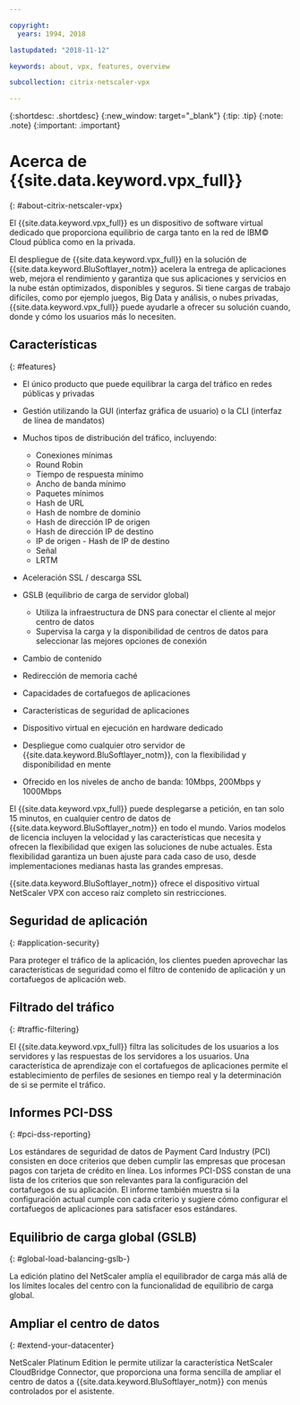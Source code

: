 ```yaml
---

copyright:
  years: 1994, 2018

lastupdated: "2018-11-12"

keywords: about, vpx, features, overview

subcollection: citrix-netscaler-vpx

---
```


{:shortdesc: .shortdesc}
{:new_window: target="_blank"}
{:tip: .tip}
{:note: .note}
{:important: .important}

# Acerca de {{site.data.keyword.vpx_full}}
{: #about-citrix-netscaler-vpx}

El {{site.data.keyword.vpx_full}} es un dispositivo de software virtual dedicado que proporciona equilibrio de carga tanto en la red de IBM© Cloud pública como en la privada.

El despliegue de {{site.data.keyword.vpx_full}} en la solución de {{site.data.keyword.BluSoftlayer_notm}} acelera la entrega de aplicaciones web, mejora el rendimiento y garantiza que sus aplicaciones y servicios en la nube están optimizados, disponibles y seguros. Si tiene cargas de trabajo difíciles, como por ejemplo juegos, Big Data y análisis, o nubes privadas, {{site.data.keyword.vpx_full}} puede ayudarle a ofrecer su solución cuando, donde y cómo los usuarios más lo necesiten.

## Características
{: #features}

* El único producto que puede equilibrar la carga del tráfico en redes públicas y privadas
* Gestión utilizando la GUI (interfaz gráfica de usuario) o la CLI (interfaz de línea de mandatos)
* Muchos tipos de distribución del tráfico, incluyendo:
  * Conexiones mínimas
  * Round Robin
  * Tiempo de respuesta mínimo
  * Ancho de banda mínimo
  * Paquetes mínimos
  * Hash de URL
  * Hash de nombre de dominio
  * Hash de dirección IP de origen
  * Hash de dirección IP de destino
  * IP de origen - Hash de IP de destino
  * Señal
  * LRTM

* Aceleración SSL / descarga SSL
* GSLB (equilibrio de carga de servidor global)
  * Utiliza la infraestructura de DNS para conectar el cliente al mejor centro de datos
  * Supervisa la carga y la disponibilidad de centros de datos para seleccionar las mejores opciones de conexión
* Cambio de contenido
* Redirección de memoria caché
* Capacidades de cortafuegos de aplicaciones
* Características de seguridad de aplicaciones
* Dispositivo virtual en ejecución en hardware dedicado
* Despliegue como cualquier otro servidor de {{site.data.keyword.BluSoftlayer_notm}}, con la flexibilidad y disponibilidad en mente
* Ofrecido en los niveles de ancho de banda: 10Mbps, 200Mbps y 1000Mbps

El {{site.data.keyword.vpx_full}} puede desplegarse a petición, en tan solo 15 minutos, en cualquier centro de datos de {{site.data.keyword.BluSoftlayer_notm}} en todo el mundo. Varios modelos de licencia incluyen la velocidad y las características que necesita y ofrecen la flexibilidad que exigen las soluciones de nube actuales. Esta flexibilidad garantiza un buen ajuste para cada caso de uso, desde implementaciones medianas hasta las grandes empresas.

{{site.data.keyword.BluSoftlayer_notm}} ofrece el dispositivo virtual NetScaler VPX con acceso raíz completo sin restricciones.   

## Seguridad de aplicación
{: #application-security}

Para proteger el tráfico de la aplicación, los clientes pueden aprovechar las características de seguridad como el filtro de contenido de aplicación y un cortafuegos de aplicación web.

## Filtrado del tráfico
{: #traffic-filtering}

El {{site.data.keyword.vpx_full}} filtra las solicitudes de los usuarios a los servidores y las respuestas de los servidores a los usuarios. Una característica de aprendizaje con el cortafuegos de aplicaciones permite el establecimiento de perfiles de sesiones en tiempo real y la determinación de si se permite el tráfico.

## Informes PCI-DSS
{: #pci-dss-reporting}

Los estándares de seguridad de datos de Payment Card Industry (PCI) consisten en doce criterios que deben cumplir las empresas que procesan pagos con tarjeta de crédito en línea. Los informes PCI-DSS constan de una lista de los criterios que son relevantes para la configuración del cortafuegos de su aplicación. El informe también muestra si la configuración actual cumple con cada criterio y sugiere cómo configurar el cortafuegos de aplicaciones para satisfacer esos estándares.

## Equilibrio de carga global (GSLB)
{: #global-load-balancing-gslb-}

La edición platino del NetScaler amplía el equilibrador de carga más allá de los límites locales del centro con la funcionalidad de equilibrio de carga global.

## Ampliar el centro de datos
{: #extend-your-datacenter}

NetScaler Platinum Edition le permite utilizar la característica NetScaler CloudBridge Connector, que proporciona una forma sencilla de ampliar el centro de datos a {{site.data.keyword.BluSoftlayer_notm}} con menús controlados por el asistente.
